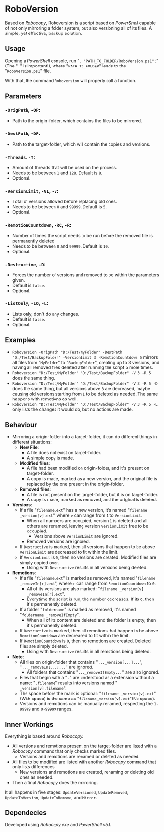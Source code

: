 # RoboVersion

Based on _Robocopy_, Roboversion is a script based on _PowerShell_ capable of not only mirroring a folder system, but also versioning all of its files. A simple, yet effective, backup solution.

## Usage

Opening a _PowerShell_ console, run "`. "PATH_TO_FOLDER/RoboVersion.ps1";`"(The "`.`" is important!), where "`PATH_TO_FOLDER`" leads to the "`RoboVersion.ps1`" file.

With that, the command `Roboversion` will properly call a function.

## Parameters

### `-OrigPath`, `-OP`:
- Path to the origin-folder, which contains the files to be mirrored.

### `-DestPath`, `-DP`:
- Path to the target-folder, which will contain the copies and versions.

### `-Threads`. `-T`:
- Amount of threads that will be used on the process.
- Needs to be between `1` and `128`. Default is `8`.
- Optional.

### `-VersionLimit`, `-VL`, `-V`:
- Total of versions allowed before replacing old ones.
- Needs to be between `0` and `99999`. Default is `5`.
- Optional.

### `-RemotionCountdown`, `-RC`, `-R`:
- Number of times the script needs to be run before the removed file is permanently deleted.
- Needs to be between `0` and `99999`. Default is `10`.
- Optional.

### `-Destructive`, `-D`:
- Forces the number of versions and removed to be within the parameters given.
- Default is `false`.
- Optional.

### `-ListOnly`, `-LO`, `-L`:
- Lists only, don't do any changes.
- Default is `false`.
- Optional.

## Examples

- `Roboversion -OrigPath "D:/Test/MyFolder" -DestPath "D:/Test/BackupFolder" -VersionLimit 3 -RemotionCountdown 5` mirrors all files from "`MyFolder`" to "`BackupFolder`", creating up to 3 versions, and having all removed files deleted after running the script 5 more times.
- `Roboversion "D:/Test/MyFolder" "D:/Test/BackupFolder" -V 3 -R 5` does the same thing.
- `Roboversion "D:/Test/MyFolder" "D:/Test/BackupFolder" -V 3 -R 5 -D` does the same thing, but all versions above `3` are decreased, maybe causing old versions starting from `1` to be deleted as needed. The same happens with remotions as well.
- `Roboversion "D:/Test/MyFolder" "D:/Test/BackupFolder" -V 3 -R 5 -L` only lists the changes it would do, but no actions are made.

## Behaviour

- Mirroring a origin-folder into a target-folder, it can do different things in different situations:
  - __New File__:
    - A file does not exist on target-folder.
    - A simple copy is made.
  - __Modified files__:
    - A file had been modified on origin-folder, and it's present on target-folder.
    - A copy is made, marked as a new version, and the original file is replaced by the one present in the origin-folder.
  - __Removed files__:
    - A file is not present on the target-folder, but it is on target-folder.
    - A copy is made, marked as removed, and the original is deleted.
- __Versions__:
  - If a file "`filename.ext`" has a new version, it's named "`filename _version[v].ext`", where `v` can range from `1` to `VersionLimit`.
    - When all numbers are occupied, version `1` is deleted and all others are renamed, leaving version `VersionLimit` free to be occupied.
      - Versions above `VersionLimit` are ignored.
    - Removed versions are ignored.
  - If `Destructive` is marked, then all versions that happen to be above `VersionLimit` are decreased to fit within the limit.
  - If `VersionLimit` is `0`, then no versions are created. Modified files are simply copied over.
    - Using with `Destructive` results in all versions being deleted.
- __Remotions__:
  - If a file "`filename.ext`" is marked as removed, it's named "`filename _removeIn[r].ext`", where `r` can range from `RemotionCountdown` to `0`.
    - All of its versions are also marked: "`filename _version[v] _removeIn[r].ext`".
    - Everytime the script is run, the number decreases. If its `0`, then it's permanently deleted.
  - If a folder "`foldername`" is marked as removed, it's named "`foldername _removeIfEmpty`".
    - When all of its content are deleted and the folder is empty, then it's permanently deleted.
  - If `Destructive` is marked, then all remotions that happen to be above `RemotionCountdown` are decreased to fit within the limit.
  - If `RemotionCountdown` is `0`, then no remotions are created. Deleted files are simply deleted.
    - Using with `Destructive` results in all remotions being deleted.
- __Note__:
  - All files on origin-folder that contains "`..._version[...]...`", "`..._removeIn[...]...`" are ignored.
    - All folders that contains "`..._removeIfEmpty...`" are also ignored.
  - Files that begin with a "`.`" are understood as a extension without a name: "`.filename`" results into versions named "` _version[v].filename`".
  - The space before the mark is optional: "`filename _version[v].ext`"(With space) is the same as "`filename_version[v].ext`"(No space).
  - Versions and remotions can be manually renamed, respecting the `1-99999` and `0-99999` ranges.

## Inner Workings

Everything is based around _Robocopy_:
- All versions and remotions present on the target-folder are listed with a _Robocopy_ command that only checks marked files.
  - Versions and remotions are renamed or deleted as needed.
- All files to be modified are listed with another _Robocopy_ command that only lists differences.
  - New versions and remotions are created, renaming or deleting old ones as needed.
- Then a final _Robocopy_ does the mirroring.

It all happens in five stages: `UpdateVersioned`, `UpdateRemoved`, `UpdateToVersion`, `UpdateToRemove`, and `Mirror`.

## Dependecies

Developed using _Robocopy.exe_ and _PowerShell v5.1_.

